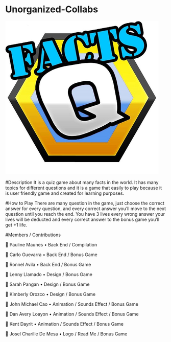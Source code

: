 # Unorganized-Collabs

![Facts Q](https://github.com/FactsQ/Unorganized-Collabs/blob/master/DesignWAD/Logo.jpg)

#Description 
  It is a quiz game about many facts in the world. It has many topics for different questions and it is a game that easily to play because it is user friendly game and created for learning purposes.
  
#How to Play
  There are many question in the game, just choose the correct answer for every question, and every correct answer you’ll move to the next question until you reach the end. You have 3 lives every wrong answer your lives will be deducted and every correct answer to the bonus game you’ll get +1 life.  
  
#Members / Contributions

	Pauline Maunes 
• Back End / Compilation 

	Carlo Guevarra
• Back End / Bonus Game

	Ronnel Avila
• Back End / Bonus Game

	Lenny Llamado
• Design / Bonus Game

	Sarah Pangan
• Design / Bonus Game

	Kimberly Orozco
• Design / Bonus Game

	John Michael Cao
• Animation / Sounds Effect / Bonus Game

	Dan Avery Loayon 
• Animation / Sounds Effect / Bonus Game

	Kent Dayrit
• Animation / Sounds Effect / Bonus Game

	Josel Charille De Mesa
• Logo / Read Me / Bonus Game 

  
